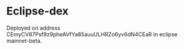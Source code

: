 # Eclipse-dex

Deployed on address CEmyCV87Psf9z9pheAVfYa85auuULHRZo6yv6dN4CEaR in eclipse mainnet-beta.
